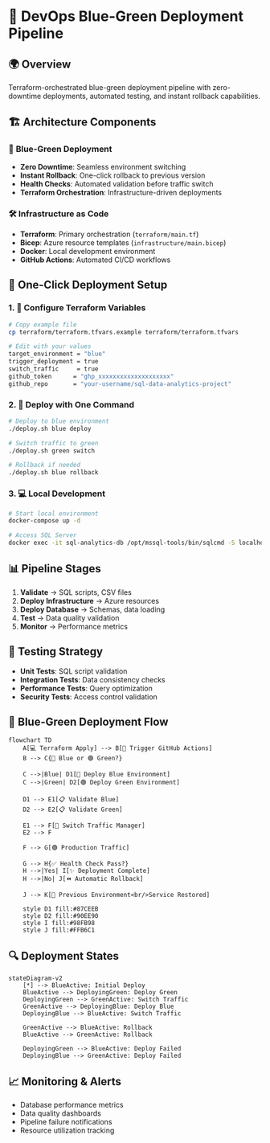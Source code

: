 # 🚀 DevOps Blue-Green Deployment Pipeline

## 🌍 Overview
Terraform-orchestrated blue-green deployment pipeline with zero-downtime deployments, automated testing, and instant rollback capabilities.

## 🏗️ Architecture Components

### 🔄 **Blue-Green Deployment**
- **Zero Downtime**: Seamless environment switching
- **Instant Rollback**: One-click rollback to previous version
- **Health Checks**: Automated validation before traffic switch
- **Terraform Orchestration**: Infrastructure-driven deployments

### 🛠️ **Infrastructure as Code**
- **Terraform**: Primary orchestration (`terraform/main.tf`)
- **Bicep**: Azure resource templates (`infrastructure/main.bicep`)
- **Docker**: Local development environment
- **GitHub Actions**: Automated CI/CD workflows

## 🔧 One-Click Deployment Setup

### 1. 🔑 Configure Terraform Variables
```bash
# Copy example file
cp terraform/terraform.tfvars.example terraform/terraform.tfvars

# Edit with your values
target_environment = "blue"
trigger_deployment = true
switch_traffic     = true
github_token      = "ghp_xxxxxxxxxxxxxxxxxxxx"
github_repo       = "your-username/sql-data-analytics-project"
```

### 2. 🚀 Deploy with One Command
```bash
# Deploy to blue environment
./deploy.sh blue deploy

# Switch traffic to green
./deploy.sh green switch

# Rollback if needed
./deploy.sh blue rollback
```

### 3. 💻 Local Development
```bash
# Start local environment
docker-compose up -d

# Access SQL Server
docker exec -it sql-analytics-db /opt/mssql-tools/bin/sqlcmd -S localhost -U sa
```

## 📊 Pipeline Stages

1. **Validate** → SQL scripts, CSV files
2. **Deploy Infrastructure** → Azure resources
3. **Deploy Database** → Schemas, data loading
4. **Test** → Data quality validation
5. **Monitor** → Performance metrics

## 🧪 Testing Strategy

- **Unit Tests**: SQL script validation
- **Integration Tests**: Data consistency checks
- **Performance Tests**: Query optimization
- **Security Tests**: Access control validation

## 🔄 Blue-Green Deployment Flow

```mermaid
flowchart TD
    A[💻 Terraform Apply] --> B[🚀 Trigger GitHub Actions]
    B --> C{🔵 Blue or 🟢 Green?}
    
    C -->|Blue| D1[🔵 Deploy Blue Environment]
    C -->|Green| D2[🟢 Deploy Green Environment]
    
    D1 --> E1[📋 Validate Blue]
    D2 --> E2[📋 Validate Green]
    
    E1 --> F[🔄 Switch Traffic Manager]
    E2 --> F
    
    F --> G[🟢 Production Traffic]
    
    G --> H{✅ Health Check Pass?}
    H -->|Yes| I[✨ Deployment Complete]
    H -->|No| J[⏪ Automatic Rollback]
    
    J --> K[🔴 Previous Environment<br/>Service Restored]
    
    style D1 fill:#87CEEB
    style D2 fill:#90EE90
    style I fill:#98FB98
    style J fill:#FFB6C1
```

## 🔍 Deployment States

```mermaid
stateDiagram-v2
    [*] --> BlueActive: Initial Deploy
    BlueActive --> DeployingGreen: Deploy Green
    DeployingGreen --> GreenActive: Switch Traffic
    GreenActive --> DeployingBlue: Deploy Blue
    DeployingBlue --> BlueActive: Switch Traffic
    
    GreenActive --> BlueActive: Rollback
    BlueActive --> GreenActive: Rollback
    
    DeployingGreen --> BlueActive: Deploy Failed
    DeployingBlue --> GreenActive: Deploy Failed
```

## 📈 Monitoring & Alerts

- Database performance metrics
- Data quality dashboards
- Pipeline failure notifications
- Resource utilization tracking